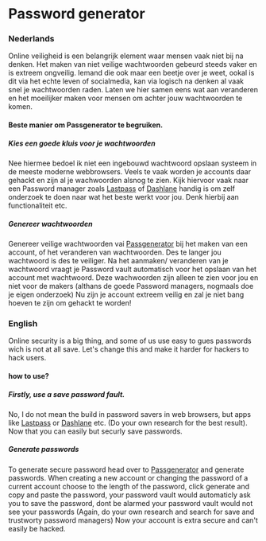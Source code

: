 # Password generator

### Nederlands

Online veiligheid is een belangrijk element waar mensen vaak niet bij na denken. Het maken van niet veilige wachtwoorden gebeurd steeds vaker en is extreem ongveilig. Iemand die ook maar een beetje over je weet, ookal is dit via het echte leven of socialmedia, kan via logisch na denken al vaak snel je wachtwoorden raden. Laten we hier samen eens wat aan veranderen en het moeilijker maken voor mensen om achter jouw wachtwoorden te komen.

#### Beste manier om Passgenerator te begruiken.

##### Kies een goede kluis voor je wachtwoorden

Nee hiermee bedoel ik niet een ingebouwd wachtwoord opslaan systeem in de meeste moderne webbrowsers. Veels te vaak worden je accounts daar gehackt en zijn al je wachwoorden alsnog te zien. Kijk hiervoor vaak naar een Password manager zoals [Lastpass](https://www.lastpass.com/nl) of [Dashlane](https://www.dashlane.com/nl) handig is om zelf onderzoek te doen naar wat het beste werkt voor jou. Denk hierbij aan functionaliteit etc.

##### Genereer wachtwoorden

Genereer veilige wachtwoorden vai [Passgenerator](http://passgenerator.nl/) bij het maken van een account, of het veranderen van wachtwoorden. Des te langer jou wachtwoord is des te veiliger. Na het aanmaken/ veranderen van je wachtwoord vraagt je Password vault automatisch voor het opslaan van het account met wachtwoord. Deze wachwoorden zijn alleen te zien voor jou en niet voor de makers (althans de goede Password managers, nogmaals doe je eigen onderzoek) Nu zijn je account extreem veilig en zal je niet bang hoeven te zijn om gehackt te worden!

### English

Online security is a big thing, and some of us use easy to gues passwords wich is not at all save. Let's change this and make it harder for hackers to hack users.


#### how to use?


##### Firstly, use a save password fault.
No, I do not mean the build in password savers in web browsers, but apps like [Lastpass](https://www.lastpass.com/) or [Dashlane](https://www.dashlane.com/) etc. (Do your own research for the best result). Now that you can easily but securly save passwords. 

##### Generate passwords

To generate secure password head over to [Passgenerator](http://passgenerator.nl/) and generate passwords. When creating a new account or changing the password of a current account choose to the length of the password, click generate and copy and paste the password, your password vault would automaticly ask you to save the password, dont be alarmed your password vault would not see your passwords (Again, do your own research and search for save and trustworty password managers) Now your account is extra secure and can't easily be hacked.
